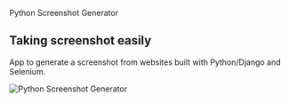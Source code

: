 Python Screenshot Generator

Taking screenshot easily
--------

App to generate a screenshot from websites built with Python/Django and Selenium.



![Python Screenshot Generator](/static/img/python_screenshot_generator.png)
